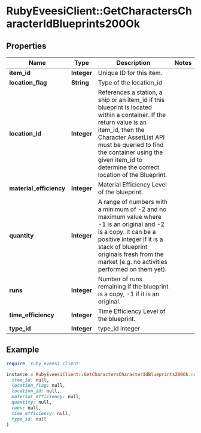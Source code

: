 # RubyEveesiClient::GetCharactersCharacterIdBlueprints200Ok

## Properties

| Name | Type | Description | Notes |
| ---- | ---- | ----------- | ----- |
| **item_id** | **Integer** | Unique ID for this item. |  |
| **location_flag** | **String** | Type of the location_id |  |
| **location_id** | **Integer** | References a station, a ship or an item_id if this blueprint is located within a container. If the return value is an item_id, then the Character AssetList API must be queried to find the container using the given item_id to determine the correct location of the Blueprint. |  |
| **material_efficiency** | **Integer** | Material Efficiency Level of the blueprint. |  |
| **quantity** | **Integer** | A range of numbers with a minimum of -2 and no maximum value where -1 is an original and -2 is a copy. It can be a positive integer if it is a stack of blueprint originals fresh from the market (e.g. no activities performed on them yet). |  |
| **runs** | **Integer** | Number of runs remaining if the blueprint is a copy, -1 if it is an original. |  |
| **time_efficiency** | **Integer** | Time Efficiency Level of the blueprint. |  |
| **type_id** | **Integer** | type_id integer |  |

## Example

```ruby
require 'ruby_eveesi_client'

instance = RubyEveesiClient::GetCharactersCharacterIdBlueprints200Ok.new(
  item_id: null,
  location_flag: null,
  location_id: null,
  material_efficiency: null,
  quantity: null,
  runs: null,
  time_efficiency: null,
  type_id: null
)
```

